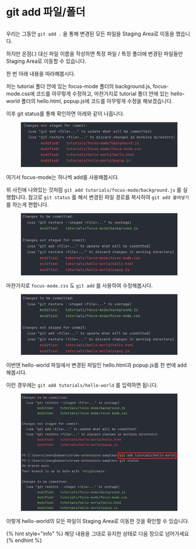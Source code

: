 # git add 파일/폴더

##

우리는 그동안 `git add .` 을 통해 변경된 모든 파일을 Staging Area로 이동을 했습니다.

하지만 온점(.) 대신 파일 이름을 작성하면 특정 파일 / 특정 폴더에 변경된 파일들만 Staging Area로 이동할 수 있습니다.

한 번 아래 내용을 따라해봅시다.

저는 tutorial 폴더 안에 있는 focus-mode 폴더의 background.js, focus-mode.css에 코드를 아무렇게 수정하고, 마찬가지로 tutorial 폴더 안에 있는 hello-world 폴더의 hello.html, popup.js에 코드를 아무렇게 수정을 해보겠습니다.

이후 git status를 통해 확인하면 아래와 같이 나옵니다.

<figure><img src="../.gitbook/assets/image (9).png" alt=""><figcaption></figcaption></figure>

여기서 focus-mode는 하나씩 add를 사용해봅시다.

위 사진에 나와있는 것처럼 `git add tutorials/focus-mode/background.js` 를 실행합니다. 참고로 `git status` 를 해서 변경된 파일 경로를 복사하여 `git add 붙여넣기` 를 하는게 편합니다.

<figure><img src="../.gitbook/assets/image (2).png" alt=""><figcaption></figcaption></figure>

마찬가지로 `focus-mode.css` 도 `git add` 를 사용하여 수정해봅시다.

<figure><img src="../.gitbook/assets/image.png" alt=""><figcaption></figcaption></figure>

이번엔 hello-world 파일에서 변경된 파일인 hello.html과 popup.js를 한 번에 add 해봅시다.

이런 경우에는 `git add tutorials/hello-world` 를 입력하면 됩니다.

<figure><img src="../.gitbook/assets/image (7).png" alt=""><figcaption></figcaption></figure>

이렇게 hello-world의 모든 파일이 Staging Area로 이동한 것을 확인할 수 있습니다.



{% hint style="info" %}
해당 내용을 그대로 유지한 상태로 다음 장으로 넘어가세요
{% endhint %}
